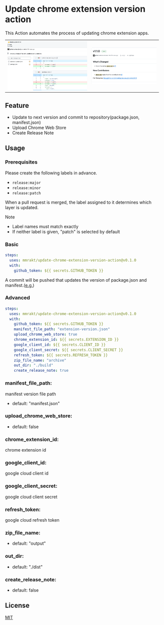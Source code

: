 # Update chrome extension version action

This Action automates the process of updating chrome extension apps.

|                        |                        |
| ---------------------- | ---------------------- |
| ![](./screenshot1.png) | ![](./screenshot2.png) |

## Feature

- Update to next version and commit to repository(package.json, manifest.json)
- Upload Chrome Web Store
- Create Release Note

## Usage

### Prerequisites

Please create the following labels in advance.

- `release:major`
- `release:minor`
- `release:patch`

When a pull request is merged, the label assigned to it determines which layer is updated.

> [!NOTE]
>
> - Label names must match exactly
> - If neither label is given, "patch" is selected by default

### Basic

```yml
steps:
  uses: mmrakt/update-chrome-extension-version-action@v0.1.0
  with:
    github_token: ${{ secrets.GITHUB_TOKEN }}
```

A commit will be pushed that updates the version of package.json and manifest.([e.g.](https://github.com/mmrakt/syntax-swap/commit/c6df4b475795a524633c382a09ab65d96785d1b3))

### Advanced

```yml
steps:
  uses: mmrakt/update-chrome-extension-version-action@v0.1.0
  with:
    github_token: ${{ secrets.GITHUB_TOKEN }}
    manifest_file_path: "extension-version.json"
    upload_chrome_web_store: true
    chrome_extension_id: ${{ secrets.EXTENSION_ID }}
    google_client_id: ${{ secrets.CLIENT_ID }}
    google_client_secret: ${{ secrets.CLIENT_SECRET }}
    refresh_token: ${{ secrets.REFRESH_TOKEN }}
    zip_file_name: "archive"
    out_dir: "./build"
    create_release_note: true
```

### manifest_file_path:

manifest version file path

- default: "manifest.json"

### upload_chrome_web_store:

- default: false

### chrome_extension_id:

chrome extension id

### google_client_id:

google cloud client id

### google_client_secret:

google cloud client secret

### refresh_token:

google cloud refresh token

### zip_file_name:

- default: "output"

### out_dir:

- default: "./dist"

### create_release_note:

- default: false

## License

[MIT](LICENSE)
